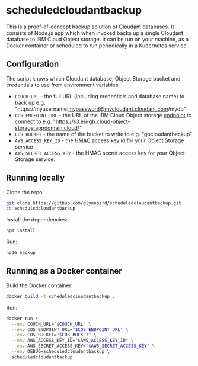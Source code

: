 # scheduledcloudantbackup

This is a proof-of-concept backup solution of Cloudant databases. It consists of Node.js app which when invoked backs up a single Cloudant database to IBM Cloud Object storage. It can be run on your machine, as a Docker container or scheduled to run periodically in a Kubernetes service.

## Configuration

The script knows which Cloudant database, Object Storage bucket and credentials to use from environment variables:

- `COUCH_URL` - the full URL (including credentials and database name) to back up e.g. "https://myusername:mypassword@mycloudant.cloudant.com/mydb"
- `COS_ENDPOINT_URL` - the URL of the IBM Cloud Object storage [endpoint](https://cloud.ibm.com/docs/services/cloud-object-storage/basics?topic=cloud-object-storage-endpoints) to connect to e.g. "https://s3.eu-gb.cloud-object-storage.appdomain.cloud/"
- `COS_BUCKET` - the name of the bucket to write to  e.g. "gbcloudantbackup"
- `AWS_ACCESS_KEY_ID`  - the [HMAC](https://cloud.ibm.com/docs/services/cloud-object-storage/hmac/credentials.html) access key id for your Object Storage service
- `AWS_SECRET_ACCESS_KEY` - the HMAC secret access key for your Object Storage service. 

## Running locally

Clone the repo:

```sh
git clone https://github.com/glynnbird/scheduledcloudantbackup.git
cd scheduledcloudantbackup
```

Install the dependencies:

```sh
npm install
```

Run:

```sh
node backup
```

## Running as a Docker container

Build the Docker container:

```sh
docker build -t scheduledcloudantbackup .
```

Run:

```sh
docker run \
  --env COUCH_URL="$COUCH_URL" \
  --env COS_ENDPOINT_URL="$COS_ENDPOINT_URL" \
  --env COS_BUCKET="$COS_BUCKET" \
  --env AWS_ACCESS_KEY_ID="$AWS_ACCESS_KEY_ID" \
  --env AWS_SECRET_ACCESS_KEY="$AWS_SECRET_ACCESS_KEY" \
  --env DEBUG=scheduledcloudantbackup \
  scheduledcloudantbackup
```
